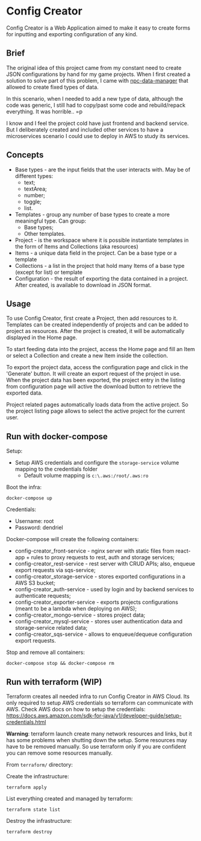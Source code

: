 # Config Creator
Config Creator is a Web Application aimed to make it easy to create forms for inputting and exporting configuration
of any kind.

## Brief
The original idea of this project came from my constant need to create JSON configurations by hand for my game projects.
When I first created a solution to solve part of this problem, I came with [npc-data-manager](https://github.com/dendriel/npc-data-manager-rest)
that allowed to create fixed types of data.

In this scenario, when I needed to add a new type of data, although the code was generic, I still had to
copy/past some code and rebuild/repack everything. It was horrible.. =p

I know and I feel the project cold have just frontend and backend service. But I deliberately created and included other
services to have a microservices scenario I could use to deploy in AWS to study its services.

## Concepts

- Base types - are the input fields that the user interacts with. May be of different types:
    - text;
    - textArea;
    - number;
    - toggle;
    - list.
- Templates - group any number of base types to create a more meaningful type. Can group:
    - Base types;
    - Other templates.
- Project - is the workspace where it is possible instantiate templates in the form of Items and Collections (aka resources)
- Items - a unique data field in the project. Can be a base type or a template
- Collections - a list in the project that hold many Items of a base type (except for list) or template
- Configuration - the result of exporting the data contained in a project. After created, is available to download
in JSON format.


## Usage

To use Config Creator, first create a Project, then add resources to it. Templates can be created independently of projects
and can be added to project as resources. After the project is created, it will be automatically displayed in the Home page.

To start feeding data into the project, access the Home page and fill an Item or select a Collection and create a new Item
inside the collection.

To export the project data, access the configuration page and click in the 'Generate' button. It will create an export request
of the project in use. When the project data has been exported, the project entry in the listing from configuration page will
active the download button to retrieve the exported data.

Project related pages automatically loads data from the active project. So the project listing page allows to select
the active project for the current user.


## Run with docker-compose

Setup:

- Setup AWS credentials and configure the `storage-service` volume mapping to the credentials folder
  - Default volume mapping is `c:\.aws:/root/.aws:ro`

Boot the infra:
```shell
docker-compose up
```

Credentials:
- Username: root
- Password: dendriel

Docker-compose will create the following containers:

- config-creator_front-service - nginx server with static files from react-app + rules to proxy requests to rest, auth and storage services;
- config-creator_rest-service - rest server with CRUD APIs; also, enqueue export requests via sqs-service;
- config-creator_storage-service - stores exported configurations in a AWS S3 bucket;
- config-creator_auth-service - used by login and by backend services to authenticate requests;
- config-creator_exporter-service - exports projects configurations (meant to be a lambda when deploying on AWS);
- config-creator_mongo-service - stores project data;
- config-creator_mysql-service - stores user authentication data and storage-service related data;
- config-creator_sqs-service - allows to enqueue/dequeue configuration export requests.


Stop and remove all containers:
```shell
docker-compose stop && docker-compose rm
```

## Run with terraform (WIP)

Terraform creates all needed infra to run Config Creator in AWS Cloud. Its only required to setup AWS credentials so
terraform can communicate with AWS. Check AWS docs on how to setup the credentials: https://docs.aws.amazon.com/sdk-for-java/v1/developer-guide/setup-credentials.html

**Warning**: terraform launch create many network resources and links, but it has some problems when shutting down
the setup. Some resources may have to be removed manually. So use terraform only if you are confident you can remove
some resources manually. 

From `terraform/` directory:

Create the infrastructure:
```shell
terraform apply
```

List everything created and managed by terraform:
```shell
terraform state list
```

Destroy the infrastructure:
```shell
terraform destroy
```
